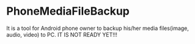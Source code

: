 # PhoneMediaFileBackup
It is a tool for Android phone owner to backup his/her media files(image, audio, video) to PC. IT IS NOT READY YET!!!
